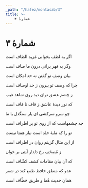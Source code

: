 ```yaml
---
_path: "/hafez/montasab/3"
title: >-
    شمارهٔ ۳
---
```

# شمارهٔ ۳

<div class="b" id="bn1"><div class="m1"><p>اگر به لطف بخوانی مَزید الطاف است</p></div>
<div class="m2"><p>وگر به قهر برانی درون ما صاف است</p></div></div>
<div class="b" id="bn2"><div class="m1"><p>بیان وصف تو گفتن نه حد امکان است</p></div>
<div class="m2"><p>چرا که وصف تو بیرون ز حد اوصاف است</p></div></div>
<div class="b" id="bn3"><div class="m1"><p>ز چشم عشق توان دید روی شاهد غیب</p></div>
<div class="m2"><p>که نور دیدهٔ عاشق ز قاف تا قاف است</p></div></div>
<div class="b" id="bn4"><div class="m1"><p>چو سرو سرکشی ای یار سنگدل با ما</p></div>
<div class="m2"><p>چه چشمهاست که از روی تو بر اطراف است</p></div></div>
<div class="b" id="bn5"><div class="m1"><p>تو را که مایهٔ خلد است نیاز همتا نیست</p></div>
<div class="m2"><p>از این مثال گزینم روان در اطراف است</p></div></div>
<div class="b" id="bn6"><div class="m1"><p>ز مُصحَف رخ دلدار آیتی بر خوان</p></div>
<div class="m2"><p>که آن بیان مقامات کشف کشّاف است</p></div></div>
<div class="b" id="bn7"><div class="m1"><p>عدو که منطق حافظ طمع کند در شعر</p></div>
<div class="m2"><p>همان حدیث هُما و طریق خطّاف است</p></div></div>
